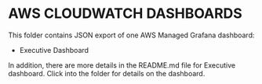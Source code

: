 # AWS CLOUDWATCH DASHBOARDS 

This folder contains JSON export of one AWS Managed Grafana dashboard: 

* Executive Dashboard

In addition, there are more details in the README.md file for Executive dashboard. Click into the folder for details on the dashboard.
